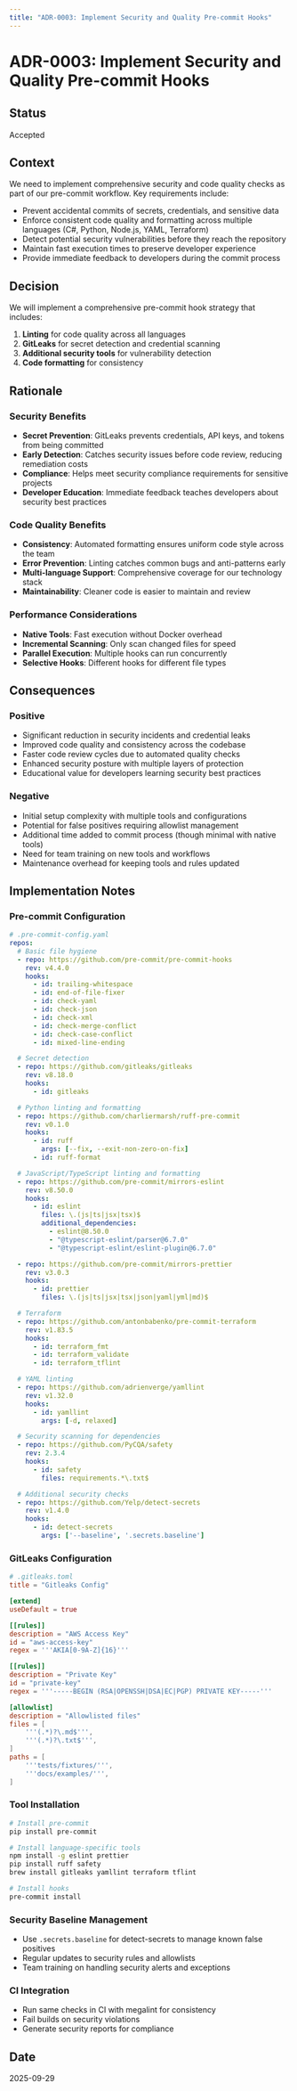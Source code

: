 ```yaml
---
title: "ADR-0003: Implement Security and Quality Pre-commit Hooks"
---
```


# ADR-0003: Implement Security and Quality Pre-commit Hooks

## Status

Accepted

## Context

We need to implement comprehensive security and code quality checks as part of our pre-commit workflow. Key requirements include:

- Prevent accidental commits of secrets, credentials, and sensitive data
- Enforce consistent code quality and formatting across multiple languages (C#, Python, Node.js, YAML, Terraform)
- Detect potential security vulnerabilities before they reach the repository
- Maintain fast execution times to preserve developer experience
- Provide immediate feedback to developers during the commit process

## Decision

We will implement a comprehensive pre-commit hook strategy that includes:

1. **Linting** for code quality across all languages
2. **GitLeaks** for secret detection and credential scanning
3. **Additional security tools** for vulnerability detection
4. **Code formatting** for consistency

## Rationale

### Security Benefits

- **Secret Prevention**: GitLeaks prevents credentials, API keys, and tokens from being committed
- **Early Detection**: Catches security issues before code review, reducing remediation costs
- **Compliance**: Helps meet security compliance requirements for sensitive projects
- **Developer Education**: Immediate feedback teaches developers about security best practices

### Code Quality Benefits

- **Consistency**: Automated formatting ensures uniform code style across the team
- **Error Prevention**: Linting catches common bugs and anti-patterns early
- **Multi-language Support**: Comprehensive coverage for our technology stack
- **Maintainability**: Cleaner code is easier to maintain and review

### Performance Considerations

- **Native Tools**: Fast execution without Docker overhead
- **Incremental Scanning**: Only scan changed files for speed
- **Parallel Execution**: Multiple hooks can run concurrently
- **Selective Hooks**: Different hooks for different file types

## Consequences

### Positive

- Significant reduction in security incidents and credential leaks
- Improved code quality and consistency across the codebase
- Faster code review cycles due to automated quality checks
- Enhanced security posture with multiple layers of protection
- Educational value for developers learning security best practices

### Negative

- Initial setup complexity with multiple tools and configurations
- Potential for false positives requiring allowlist management
- Additional time added to commit process (though minimal with native tools)
- Need for team training on new tools and workflows
- Maintenance overhead for keeping tools and rules updated

## Implementation Notes

### Pre-commit Configuration

```yaml
# .pre-commit-config.yaml
repos:
  # Basic file hygiene
  - repo: https://github.com/pre-commit/pre-commit-hooks
    rev: v4.4.0
    hooks:
      - id: trailing-whitespace
      - id: end-of-file-fixer
      - id: check-yaml
      - id: check-json
      - id: check-xml
      - id: check-merge-conflict
      - id: check-case-conflict
      - id: mixed-line-ending

  # Secret detection
  - repo: https://github.com/gitleaks/gitleaks
    rev: v8.18.0
    hooks:
      - id: gitleaks

  # Python linting and formatting
  - repo: https://github.com/charliermarsh/ruff-pre-commit
    rev: v0.1.0
    hooks:
      - id: ruff
        args: [--fix, --exit-non-zero-on-fix]
      - id: ruff-format

  # JavaScript/TypeScript linting and formatting
  - repo: https://github.com/pre-commit/mirrors-eslint
    rev: v8.50.0
    hooks:
      - id: eslint
        files: \.(js|ts|jsx|tsx)$
        additional_dependencies:
          - eslint@8.50.0
          - "@typescript-eslint/parser@6.7.0"
          - "@typescript-eslint/eslint-plugin@6.7.0"

  - repo: https://github.com/pre-commit/mirrors-prettier
    rev: v3.0.3
    hooks:
      - id: prettier
        files: \.(js|ts|jsx|tsx|json|yaml|yml|md)$

  # Terraform
  - repo: https://github.com/antonbabenko/pre-commit-terraform
    rev: v1.83.5
    hooks:
      - id: terraform_fmt
      - id: terraform_validate
      - id: terraform_tflint

  # YAML linting
  - repo: https://github.com/adrienverge/yamllint
    rev: v1.32.0
    hooks:
      - id: yamllint
        args: [-d, relaxed]

  # Security scanning for dependencies
  - repo: https://github.com/PyCQA/safety
    rev: 2.3.4
    hooks:
      - id: safety
        files: requirements.*\.txt$

  # Additional security checks
  - repo: https://github.com/Yelp/detect-secrets
    rev: v1.4.0
    hooks:
      - id: detect-secrets
        args: ['--baseline', '.secrets.baseline']
```

### GitLeaks Configuration

```toml
# .gitleaks.toml
title = "Gitleaks Config"

[extend]
useDefault = true

[[rules]]
description = "AWS Access Key"
id = "aws-access-key"
regex = '''AKIA[0-9A-Z]{16}'''

[[rules]]
description = "Private Key"
id = "private-key"
regex = '''-----BEGIN (RSA|OPENSSH|DSA|EC|PGP) PRIVATE KEY-----'''

[allowlist]
description = "Allowlisted files"
files = [
    '''(.*)?\.md$''',
    '''(.*)?\.txt$''',
]
paths = [
    '''tests/fixtures/''',
    '''docs/examples/''',
]
```

### Tool Installation

```bash
# Install pre-commit
pip install pre-commit

# Install language-specific tools
npm install -g eslint prettier
pip install ruff safety
brew install gitleaks yamllint terraform tflint

# Install hooks
pre-commit install
```

### Security Baseline Management

- Use `.secrets.baseline` for detect-secrets to manage known false positives
- Regular updates to security rules and allowlists
- Team training on handling security alerts and exceptions

### CI Integration

- Run same checks in CI with megalint for consistency
- Fail builds on security violations
- Generate security reports for compliance

## Date

2025-09-29
